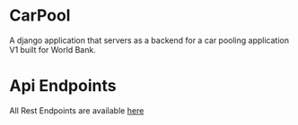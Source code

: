 
# CarPool
  A django application that servers as a backend for a car pooling application V1 built for World Bank.
  
# Api Endpoints
  All Rest Endpoints are available [here](https://wbcarpool.herokuapp.com/api/) 
  
